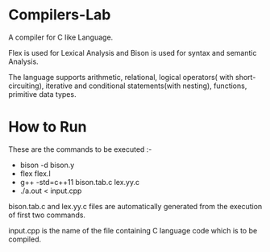# Compilers-Lab
A compiler for C like Language.

Flex is used for Lexical Analysis and Bison is used for syntax and semantic Analysis.

The language supports arithmetic, relational, logical operators( with short-circuiting), iterative and conditional statements(with nesting), functions, primitive data types.


# How to Run
These are the commands to be executed :-
-  bison -d bison.y 
-  flex flex.l
-  g++ -std=c++11 bison.tab.c lex.yy.c
-  ./a.out < input.cpp 

bison.tab.c and lex.yy.c files are automatically generated from the execution of first two commands.

input.cpp is the name of the file containing C language code which is to be compiled.


